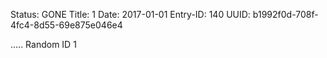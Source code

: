 Status: GONE
Title: 1
Date: 2017-01-01
Entry-ID: 140
UUID: b1992f0d-708f-4fc4-8d55-69e875e046e4

.....
Random ID 1
